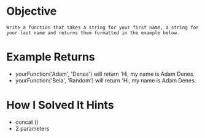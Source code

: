 # Objective
    Write a function that takes a string for your first name, a string for your last name and returns them formatted in the example below.

# Example Returns
* yourFunction('Adam', 'Denes') will return 'Hi, my name is Adam Denes.
* yourFunction('Bela', 'Random') will return 'Hi, my name is Adam Denes.

# How I Solved It Hints
* concat ()
* 2 parameters